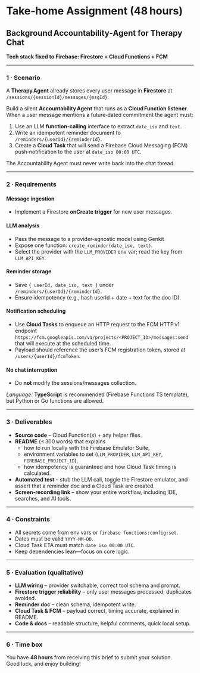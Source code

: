 # Take‑home Assignment (48 hours)

## Background Accountability‑Agent for Therapy Chat

**Tech stack fixed to Firebase: Firestore + Cloud Functions + FCM**

---

### 1 · Scenario

A **Therapy Agent** already stores every user message in **Firestore** at  
`/sessions/{sessionId}/messages/{msgId}`.

Build a silent **Accountability Agent** that runs as a **Cloud Function listener**.  
When a user message mentions a future‑dated commitment the agent must:

1. Use an LLM **function‑calling** interface to extract `date_iso` and `text`.
2. Write an idempotent reminder document to  
   `/reminders/{userId}/{reminderId}`.
3. Create a **Cloud Task** that will send a Firebase Cloud Messaging (FCM) push‑notification to the user at `date_iso 00:00 UTC`.

The Accountability Agent must never write back into the chat thread.

---

### 2 · Requirements

#### Message ingestion

- Implement a Firestore **onCreate trigger** for new user messages.

#### LLM analysis

- Pass the message to a provider‑agnostic model using Genkit
- Expose one function: `create_reminder(date_iso, text)`.
- Select the provider with the `LLM_PROVIDER` env var; read the key from `LLM_API_KEY`.

#### Reminder storage

- Save `{ userId, date_iso, text }` under `/reminders/{userId}/{reminderId}`.
- Ensure idempotency (e.g., hash userId + date + text for the doc ID).

#### Notification scheduling

- Use **Cloud Tasks** to enqueue an HTTP request to the FCM HTTP v1 endpoint  
  `https://fcm.googleapis.com/v1/projects/<PROJECT_ID>/messages:send`  
  that will execute at the scheduled time.
- Payload should reference the user’s FCM registration token, stored at `/users/{userId}/fcmToken`.

#### No chat interruption

- Do **not** modify the sessions/messages collection.

_Language:_ **TypeScript** is recommended (Firebase Functions TS template), but Python or Go functions are allowed.

---

### 3 · Deliverables

- **Source code** – Cloud Function(s) + any helper files.
- **README** (≤ 300 words) that explains
  - how to run locally with the Firebase Emulator Suite,
  - environment variables to set (`LLM_PROVIDER`, `LLM_API_KEY`, `FIREBASE_PROJECT_ID`),
  - how idempotency is guaranteed and how Cloud Task timing is calculated.
- **Automated test** – stub the LLM call, toggle the Firestore emulator, and assert that a reminder doc and a Cloud Task are created.
- **Screen‑recording link** – show your entire workflow, including IDE, searches, and AI tools.

---

### 4 · Constraints

- All secrets come from env vars or `firebase functions:config:set`.
- Dates must be valid `YYYY‑MM‑DD`.
- Cloud Task ETA must match `date_iso 00:00 UTC`.
- Keep dependencies lean—focus on core logic.

---

### 5 · Evaluation (qualitative)

- **LLM wiring** – provider switchable, correct tool schema and prompt.
- **Firestore trigger reliability** – only user messages processed; duplicates avoided.
- **Reminder doc** – clean schema, idempotent write.
- **Cloud Task & FCM** – payload correct, timing accurate, explained in README.
- **Code & docs** – readable structure, helpful comments, quick local setup.

---

### 6 · Time box

You have **48 hours** from receiving this brief to submit your solution.  
Good luck, and enjoy building!
